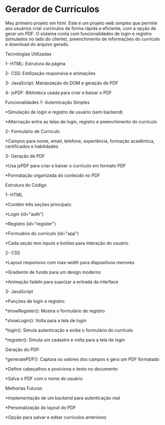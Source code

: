 # Gerador de Currículos
Meu primeiro projeto em html.
Este é um projeto web simples que permite aos usuários criar currículos de forma rápida e eficiente, com a opção de gerar um PDF. O sistema conta com funcionalidades de login e registro (simulados no lado do cliente), preenchimento de informações do currículo e download do arquivo gerado.

Tecnologias Utilizadas

1- HTML: Estrutura da página

2- CSS: Estilização responsiva e animações

3- JavaScript: Manipulação do DOM e geração de PDF

4- jsPDF: Biblioteca usada para criar e baixar o PDF

Funcionalidades
1- Autenticação Simples

*Simulação de login e registro de usuário (sem backend)

*Alternação entre as telas de login, registro e preenchimento do currículo

2- Formulário de Currículo

*Campos para nome, email, telefone, experiência, formação acadêmica, certificados e habilidades

3- Geração de PDF

*Usa jsPDF para criar e baixar o currículo em formato PDF

*Formatação organizada do conteúdo no PDF

Estrutura do Código

1- HTML

*Contém três seções principais:

*Login (id="auth")

*Registro (id="register")

*Formulário do currículo (id="app")

*Cada seção tem inputs e botões para interação do usuário

2- CSS

*Layout responsivo com max-width para dispositivos menores

*Gradiente de fundo para um design moderno

*Animação fadeIn para suavizar a entrada da interface

3- JavaScript

*Funções de login e registro:

*showRegister(): Mostra o formulário de registro

*showLogin(): Volta para a tela de login

*login(): Simula autenticação e exibe o formulário do currículo

*register(): Simula um cadastro e volta para a tela de login

Geração do PDF:

*generatePDF(): Captura os valores dos campos e gera um PDF formatado

*Define cabeçalhos e posiciona o texto no documento

*Salva o PDF com o nome do usuário

Melhorias Futuras

*Implementação de um backend para autenticação real

*Personalização do layout do PDF

*Opção para salvar e editar currículos anteriores
